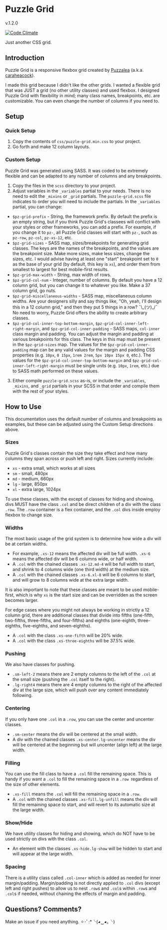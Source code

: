 # Puzzle Grid

v.1.2.0

[![Code Climate](https://codeclimate.com/github/puzzalea/grid/badges/gpa.svg)](https://codeclimate.com/github/puzzalea/grid)

Just another CSS grid.

## Introduction

Puzzle Grid is a responsive flexbox grid created by [Puzzalea](https://github.com/puzzalea) (a.k.a. [caraheacock](https://github.com/caraheacock/)).

I made this grid because I didn't like the other grids. I wanted a flexible grid that was JUST a grid (no other utility classes) and used flexbox. I designed Puzzle Grid with flexibility in mind; many class names, breakpoints, etc. are customizable. You can even change the number of columns if you need to.

## Setup

### Quick Setup

1. Copy the contents of `css/puzzle-grid.min.css` to your project.
2. Go forth and make 12 column layouts.

### Custom Setup

Puzzle Grid was generated using SASS. It was coded to be extremely flexible and can be adapted to any number of columns and any breakpoints.

1. Copy the files in the  `scss` directory to your project.
2. Adjust variables in the `_variables` partial to your needs. There is no need to edit the `_mixins` or `_grid` partials. The `puzzle-grid.scss` file indicates to order you will need to include the partials. In the `_variables` partial, you can change:
  - `$pz-grid-prefix` - String, the framework prefix. By default the prefix is an empty string, but if you think Puzzle Grid's classees will conflict with your styles or other frameworks, you can add a prefix. For example, if you change it to `pz-`, all Puzzle Grid classes will start with `pz-`, such as `pz-row`, `pz-col`, `pz-xs-12`, etc.
  - `$pz-grid-sizes` - SASS map, sizes/breakpoints for generating grid classes. The keys are the names of the breakpoints, and the values are the breakpoint size. Make more sizes, make less sizes, change the sizes, etc. I would advise having at least one "start" breakpoint set to `0` as the base of your grid (by default, this key is `xs`), and order them from smallest to largest for best mobile-first results.
  - `$pz-grid-max-width` - String, max width of rows.
  - `$pz-grid-col-num` - Integer, number of columns. By default you have a 12 column grid, but you can change it to whatever you like. Make a 37 column grid, go nuts.
  - `$pz-grid-miscellaneous-widths` - SASS map, miscellaneous column widths. Are your designers silly and say things like, "Oh, yeah, I'll design this in a 12 column grid," and then they put 5 things in a row? ¯\\\_(ツ)_/¯ No need to worry, Puzzle Grid offers the ability to create arbitrary classes.
  - `$pz-grid-col-inner-top-bottom-margin`, `$pz-grid-col-inner-left-right-margin`, and `$pz-grid-col-inner-padding` - SASS maps, `col-inner` class margin and padding. You can adjust the margin and padding at various breakpoints for this class. The keys in this map must be present in the `$pz-grid-sizes` map. The values for the `$pz-grid-col-inner-padding` map can be any valid values for the margin and padding CSS properties (e.g. `10px`, `0 15px`, `1rem 2rem`, `5px 10px 15px 0`, etc.). The values for the `$pz-grid-col-inner-top-bottom-margin` and `$pz-grid-col-inner-left-right-margin` must be single units (e.g. `10px`, `1rem`, etc.) due to SASS math performed on these values.
3. Either compile `puzzle-grid.scss` as-is, or include the `_variables`, `_mixins`, and `_grid` partials in your SCSS in that order and compile them with the rest of your styles.

## How to Use

This documentation uses the default number of columns and breakpoints as examples, but these can be adjusted using the Custom Setup directions above.

### Sizes

Puzzle Grid's classes contain the size they take effect and how many columns they span across or push left and right. Sizes currently include:

- `xs` - extra small, which works at all sizes
- `sm` - small, 480px
- `md` - medium, 660px
- `lg` - large, 850px
- `xl` - extra large, 1024px

To use these classes, with the except of classes for hiding and showing, divs MUST have the class `.col` and be direct children of a div with the class `.row`. The `.row` container is a flex container, and the `.col` divs inside employ flexbox to change size.

### Widths

The most basic usage of the grid system is to determine how wide a div will be at certain widths.

- For example, `.xs-12` means the affected div will be full width. `.xs-6` means the affected div will be 6 columns wide, or half width.
- A `.col` with the chained classes `.xs-12.md-4` will be full width to start, and shrink to 4 columns wide (one third width) at the medium size.
- A `.col` with the chained classes `.xs-6.xl-8` will be 6 columns to start, and will grow to 8 columns wide at the extra large width.

It is also important to note that these classes are meant to be used mobile-first, which is why `xs` is the start size and can be overridden as the screen becomes larger.

For edge cases where you might not always be working in strictly a 12 column grid, there are additional classes that divide into fifths (one-fifth, two-fifths, three-fifths, and four-fifths) and eighths (one-eighth, three-eighths, five-eighths, and seven-eighths).

- A `.col` with the class `.xs-one-fifth` will be 20% wide.
- A `.col` with the class `.xs-three-eighths` will be 37.5% wide.

### Pushing

We also have classes for pushing.

- `.sm-left-2` means there are 2 empty columns to the left of the `.col` at the small size (pushing the `.col` itself to the right).
- `.lg-right4` means there are 4 empty columns to the right of the affected div at the large size, which will push over any content immediately following.

### Centering

If you only have one `.col` in a `.row`, you can use the center and uncenter classes.

- `.sm-center` means the div will be centered at the small width.
- A div with the chained classes `.xs-center.lg-uncenter` means the div will be centered at the beginning but will uncenter (align left) at the large width.

### Filling

You can use the fill class to have a `.col` fill the remaining space. This is handy if you want a `.col` to fill the remaining space in a `.row `regardless of the size of other elements.

- `.xs-fill` means the `.col` will fill the remaining space in a `.row`.
- A `.col` with the chained classes `.xs-fill.lg-unfill` means the div will fill the remaining space to start, and will revert to its automatic size at the large width.

### Show/Hide

We have utility classes for hiding and showing, which do NOT have to be used strictly on divs with the class `.col`.

- An element with the classes `.xs-hide.lg-show` will be hidden to start and will appear at the large width.

### Spacing

There is a utility class called `.col-inner` which is added as needed for inner margin/padding. Margin/padding is not directly applied to `.col` divs (except left and right pushes) to allow us to nest `.row`s and `.col`s within `.row`s and `.col`s if needed, without chaining the effects of margin and padding.

## Questions? Comments?

Make an issue if you need anything. ✧･ﾟ:*╰(◕‿◕｡╰)
